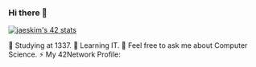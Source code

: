### Hi there 👋

[![jaeskim's 42 stats](https://badge42.herokuapp.com/api/stats/ahamdy)](https://profile.intra.42.fr/users/ahamdy)

🔭 Studying at 1337.
🌱 Learning IT.
💬 Feel free to ask me about Computer Science.
⚡ My 42Network Profile:
